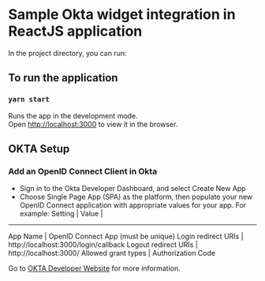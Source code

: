 # Sample Okta widget integration in ReactJS application

In the project directory, you can run:

## To run the application

### `yarn start`

Runs the app in the development mode.\
Open [http://localhost:3000](http://localhost:3000) to view it in the browser.

## OKTA Setup

### Add an OpenID Connect Client in Okta

- Sign in to the Okta Developer Dashboard, and select Create New App
- Choose Single Page App (SPA) as the platform, then populate your new OpenID Connect application with appropriate values for your app. For example:
Setting | Value |
-------  -------

App Name | OpenID Connect App (must be unique)
Login redirect URIs | http://localhost:3000/login/callback
Logout redirect URIs | http://localhost:3000/
Allowed grant types | Authorization Code

Go to [OKTA Developer Website](https://developer.okta.com/code/react/okta_react/) for more information.
